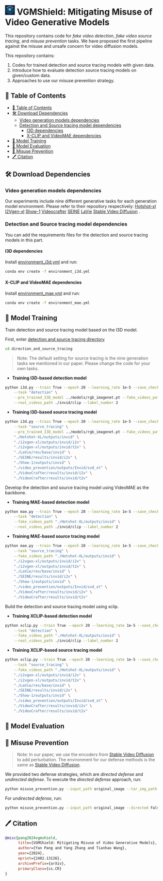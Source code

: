 # <img src="./utils/symbol.png" alt="symbol" style="height: 32px;"/> VGMShield: Mitigating Misuse of Video Generative Models


This repository contains code for *fake video detection*, *fake video source tracing*, and *misuse prevention* tasks. We have proposed the first pipeline against the misuse and unsafe concern for video diffusion models.

This repository contains:

1. Codes for trained detection and source tracing models with given data.
2. Introduce how to evaluate detection source tracing models on given/custom data.
3. Approaches to use our misuse prevention strategy.

## 📄 Table of Contents

- [📄 Table of Contents](#-table-of-contents)
- [🛠️ Download Dependencies](#-download-dependencies)
	- [Video generation models dependencies](#video-generation-models-dependencies)
	- [Detection and Source tracing model dependencies](#detection-and-source-tracing-model-dependencies)
	    - [I3D dependencies](#i3d-dependencies)
	    - [X-CLIP and VideoMAE dependencies](#x-clip-and-videomae-dependencies)
- [🚀 Model Training](#-model-training)
- [👀 Model Evaluation](#-model-evaluation)
- [💪 Misuse Prevention](#-misuse-prevention)
- [🖊️ Citation](#-citation)

## 🛠️ Download Dependencies

### Video generation models dependencies

Our experiments include nine different generative tasks for each generation model environment. Please refer to their repository respectively: [Hotshot-xl](https://github.com/hotshotco/Hotshot-XL) [I2Vgen-xl](https://github.com/ali-vilab/i2vgen-xl) [Show-1](https://github.com/showlab/Show-1) [Videocrafter](https://github.com/AILab-CVC/VideoCrafter) [SEINE](https://github.com/Vchitect/SEINE) [LaVie](https://github.com/Vchitect/LaVie) [Stable Video Diffusion](https://github.com/Stability-AI/generative-models) .


### Detection and Source tracing model dependencies

You can add the requirements files for the detection and source tracing models in this part.

#### I3D dependencies

Install [environment_i3d.yml](utils/requirement/environment_i3d.yml) and run:

```bash
conda env create -f environment_i3d.yml

```

#### X-CLIP and VideoMAE dependencies

Install [environment_mae.yml](utils/requirement/environment_mae.yml) and run:

```bash
conda env create -f environment_mae.yml
```

## 🚀 Model Training

Train detection and source tracing model based on the I3D model.

First, enter [detection and source tracing directory](./detection_and_source_tracing)

```bash
cd direction_and_source_tracing
```

> Note: The default setting for source tracing is the nine generation tasks we mentioned in our paper. Please change the code for your own tasks.

- **Training I3D-based detection model**

```bash
python i3d.py --train True --epoch 20 --learning_rate 1e-5 --save_checkpoint_dir ./test.pt \
    --task "detection" \
    --pre_trained_I3D_model ../models/rgb_imagenet.pt --fake_videos_path \
    --real_videos_path ./invid/clip --label_number 2
```

- **Training I3D-based source tracing model**

```bash
python i3d.py --train True --epoch 20 --learning_rate 1e-5 --save_checkpoint_dir ./test.pt \
    --task "source_tracing" \
    --pre_trained_I3D_model ../models/rgb_imagenet.pt --fake_videos_path \
    "./Hotshot-XL/outputs/invid" \
    "./i2vgen-xl/outputs/invid/i2v" \
    "./i2vgen-xl/outputs/invid/t2v" \
    "./LaVie/res/base/invid" \
    "./SEINE/results/invid/i2v" \
    "./Show-1/outputs/invid" \
    "./video_prevention/outputs/Invid/svd_xt" \
    "./VideoCrafter/results/invid/i2v" \
    "./VideoCrafter/results/invid/t2v"
```


Develop the detection and source tracing model using VideoMAE as the backbone.

- **Training MAE-based detection model**

```bash
python mae.py --train True --epoch 20 --learning_rate 1e-5 --save_checkpoint_dir ./test.pt \
    --task "detection" \
    --fake_videos_path "./Hotshot-XL/outputs/invid" \
    --real_videos_path ./invid/clip --label_number 2
```

- **Training MAE-based source tracing model**

```bash
python mae.py --train True --epoch 20 --learning_rate 1e-5 --save_checkpoint_dir ./test.pt \
    --task "source_tracing" \
    --fake_videos_path "./Hotshot-XL/outputs/invid" \
    "./i2vgen-xl/outputs/invid/i2v" \
    "./i2vgen-xl/outputs/invid/t2v" \
    "./LaVie/res/base/invid" \
    "./SEINE/results/invid/i2v" \
    "./Show-1/outputs/invid" \
    "./video_prevention/outputs/Invid/svd_xt" \
    "./VideoCrafter/results/invid/i2v" \
    "./VideoCrafter/results/invid/t2v"
```

Build the detection and source tracing model using xclip.

- **Training XCLIP-based detection model**

```bash
python xclip.py --train True --epoch 20 --learning_rate 1e-5 --save_checkpoint_dir ./test.pt \
    --task "detection" \
    --fake_videos_path "./Hotshot-XL/outputs/invid" \
    --real_videos_path ./invid/clip --label_number 2
```

- **Training XCLIP-based source tracing model**

```bash
python xclip.py --train True --epoch 20 --learning_rate 1e-5 --save_checkpoint_dir ./test.pt \
    --task "source_tracing" \
    --fake_videos_path "./Hotshot-XL/outputs/invid" \
    "./i2vgen-xl/outputs/invid/i2v" \
    "./i2vgen-xl/outputs/invid/t2v" \
    "./LaVie/res/base/invid" \
    "./SEINE/results/invid/i2v" \
    "./Show-1/outputs/invid" \
    "./video_prevention/outputs/Invid/svd_xt" \
    "./VideoCrafter/results/invid/i2v" \
    "./VideoCrafter/results/invid/t2v"
```

## 👀 Model Evaluation


## 💪 Misuse Prevention

> Note: In our paper, we use the encoders from [Stable Video Diffusion](https://github.com/Stability-AI/generative-models) to add perturbation. The environment for our defense methods is the same as [Stable Video Diffusion](https://github.com/Stability-AI/generative-models).

We provided two defense strategies, which are *directed defense* and *undirected defense*. To execute the *directed defense* approach, run:

```bash
python misuse_prevention.py --input_path original_image --tar_img_path target_image --steps iteration_steps --eps 4/255
```

For *undirected defense*, run:

```bash
python misuse_prevention.py --input_path original_image --directed False --steps iteration_steps --eps 4/255
```

## 🖊️ Citation

```BibTex
@misc{pang2024vgmshield,
      title={VGMShield: Mitigating Misuse of Video Generative Models}, 
      author={Yan Pang and Yang Zhang and Tianhao Wang},
      year={2024},
      eprint={2402.13126},
      archivePrefix={arXiv},
      primaryClass={cs.CR}
}
```

